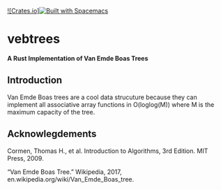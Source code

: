 [![Crates.io]](https://img.shields.io/crates/v/vebtrees.svg)[![Built with Spacemacs](https://cdn.rawgit.com/syl20bnr/spacemacs/442d025779da2f62fc86c2082703697714db6514/assets/spacemacs-badge.svg)](http://spacemacs.org)
# vebtrees
__A Rust Implementation of Van Emde Boas Trees__

## Introduction
Van Emde Boas trees are a cool data strucuture because they can implement all associative array functions
in O(loglog(M)) where M is the maximum capacity of the tree.


## Acknowlegdements
 Cormen, Thomas H., et al. Introduction to Algorithms, 3rd Edition. MIT Press, 2009.

 “Van Emde Boas Tree.” Wikipedia, 2017, en.wikipedia.org/wiki/Van_Emde_Boas_tree.
